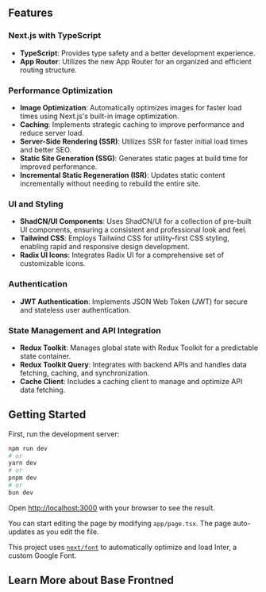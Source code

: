 ## Features

### Next.js with TypeScript

- **TypeScript**: Provides type safety and a better development experience.
- **App Router**: Utilizes the new App Router for an organized and efficient routing structure.

### Performance Optimization

- **Image Optimization**: Automatically optimizes images for faster load times using Next.js's built-in image optimization.
- **Caching**: Implements strategic caching to improve performance and reduce server load.
- **Server-Side Rendering (SSR)**: Utilizes SSR for faster initial load times and better SEO.
- **Static Site Generation (SSG)**: Generates static pages at build time for improved performance.
- **Incremental Static Regeneration (ISR)**: Updates static content incrementally without needing to rebuild the entire site.

### UI and Styling

- **ShadCN/UI Components**: Uses ShadCN/UI for a collection of pre-built UI components, ensuring a consistent and professional look and feel.
- **Tailwind CSS**: Employs Tailwind CSS for utility-first CSS styling, enabling rapid and responsive design development.
- **Radix UI Icons**: Integrates Radix UI for a comprehensive set of customizable icons.

### Authentication

- **JWT Authentication**: Implements JSON Web Token (JWT) for secure and stateless user authentication.

### State Management and API Integration

- **Redux Toolkit**: Manages global state with Redux Toolkit for a predictable state container.
- **Redux Toolkit Query**: Integrates with backend APIs and handles data fetching, caching, and synchronization.
- **Cache Client**: Includes a caching client to manage and optimize API data fetching.

## Getting Started

First, run the development server:

```bash
npm run dev
# or
yarn dev
# or
pnpm dev
# or
bun dev
```

Open [http://localhost:3000](http://localhost:3000) with your browser to see the result.

You can start editing the page by modifying `app/page.tsx`. The page auto-updates as you edit the file.

This project uses [`next/font`](https://nextjs.org/docs/basic-features/font-optimization) to automatically optimize and load Inter, a custom Google Font.

## Learn More about Base Frontned

